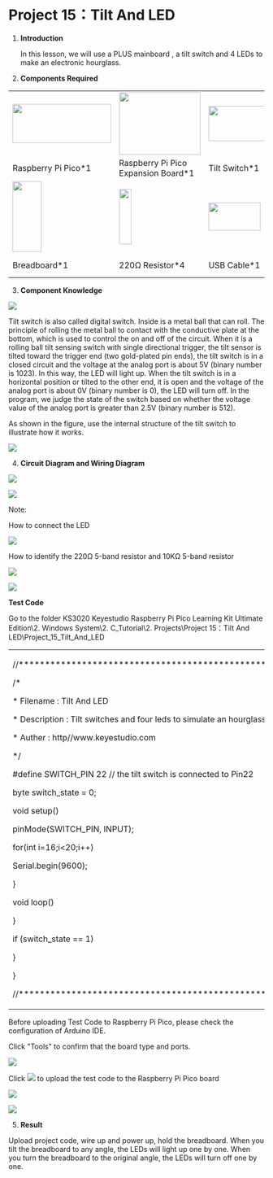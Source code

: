 # Project 15：Tilt And LED

1.  **Introduction**
    
    In this lesson, we will use a PLUS mainboard , a tilt switch and 4
    LEDs to make an electronic hourglass.

2.  **Components Required**

<table>
<tbody>
<tr class="odd">
<td><img src="https://raw.githubusercontent.com/keyestudio/KS3020-KS3020F-Keyestudio-Raspberry-Pi-Pico-Ultimate-Starter-Kit-Arduino/master/media/222aee34a428755aaf97b711ded3f09a.jpeg" style="width:2.01667in;height:0.80278in" /></td>
<td><img src="https://raw.githubusercontent.com/keyestudio/KS3020-KS3020F-Keyestudio-Raspberry-Pi-Pico-Ultimate-Starter-Kit-Arduino/master/media/bbed91c0b45fcafc7e7163bfeabf68f9.png" style="width:1.67014in;height:1.28472in" /></td>
<td><img src="https://raw.githubusercontent.com/keyestudio/KS3020-KS3020F-Keyestudio-Raspberry-Pi-Pico-Ultimate-Starter-Kit-Arduino/master/media/36f15610f430e5d5138f4e4fb721c40f.png" style="width:1.27292in;height:0.71667in" /></td>
<td><img src="https://raw.githubusercontent.com/keyestudio/KS3020-KS3020F-Keyestudio-Raspberry-Pi-Pico-Ultimate-Starter-Kit-Arduino/master/media/ef77f5a64c382157fc2dea21ec373fef.png" style="width:0.29514in;height:1.25903in" /></td>
<td><img src="https://raw.githubusercontent.com/keyestudio/KS3020-KS3020F-Keyestudio-Raspberry-Pi-Pico-Ultimate-Starter-Kit-Arduino/master/media/da8a2a9d15baf7280966f3fdbb025a8c.png" style="width:0.26042in;height:1.16667in" /></td>
</tr>
<tr class="even">
<td>Raspberry Pi Pico*1</td>
<td>Raspberry Pi Pico Expansion Board*1</td>
<td>Tilt Switch*1</td>
<td>Red LED*4</td>
<td>10KΩ Resistor*1</td>
</tr>
<tr class="odd">
<td><img src="https://raw.githubusercontent.com/keyestudio/KS3020-KS3020F-Keyestudio-Raspberry-Pi-Pico-Ultimate-Starter-Kit-Arduino/master/media/e380dd26e4825be9a768973802a55fe6.png" style="width:0.59028in;height:1.44583in" /></td>
<td><img src="https://raw.githubusercontent.com/keyestudio/KS3020-KS3020F-Keyestudio-Raspberry-Pi-Pico-Ultimate-Starter-Kit-Arduino/master/media/845d05a6108b1662b828610ba9dcb788.png" style="width:0.25833in;height:1.13681in" /></td>
<td><img src="https://raw.githubusercontent.com/keyestudio/KS3020-KS3020F-Keyestudio-Raspberry-Pi-Pico-Ultimate-Starter-Kit-Arduino/master/media/7dcbd02995be3c142b2f97df7f7c03ce.png" style="width:1.05903in;height:0.56667in" /></td>
<td><img src="https://raw.githubusercontent.com/keyestudio/KS3020-KS3020F-Keyestudio-Raspberry-Pi-Pico-Ultimate-Starter-Kit-Arduino/master/media/e9a8d050105397bb183512fb4ffdd2f6.png" style="width:0.8375in;height:0.83194in" /></td>
<td></td>
</tr>
<tr class="even">
<td>Breadboard*1</td>
<td>220Ω Resistor*4</td>
<td>USB Cable*1</td>
<td>Jumper Wires</td>
<td></td>
</tr>
</tbody>
</table>

3.  **Component Knowledge**

![](/media/8c40739f8e05f753f145420b421a0f47.png)

Tilt switch is also called digital switch. Inside is a metal ball that
can roll. The principle of rolling the metal ball to contact with the
conductive plate at the bottom, which is used to control the on and off
of the circuit. When it is a rolling ball tilt sensing switch with
single directional trigger, the tilt sensor is tilted toward the trigger
end (two gold-plated pin ends), the tilt switch is in a closed circuit
and the voltage at the analog port is about 5V (binary number is 1023).
In this way, the LED will light up. When the tilt switch is in a
horizontal position or tilted to the other end, it is open and the
voltage of the analog port is about 0V (binary number is 0), the LED
will turn off. In the program, we judge the state of the switch based on
whether the voltage value of the analog port is greater than 2.5V
(binary number is 512).

As shown in the figure, use the internal structure of the tilt switch to
illustrate how it works.

![](/media/bf8b10ad248ac939ac4ef96d02ed87c7.png)

4.  **Circuit Diagram and Wiring Diagram**

![](/media/8735f9531646b77c35932404a681b76d.png)

![](/media/9127e65ff0d7b3d5e579263fd06ec674.png)

Note:

How to connect the LED

![](/media/f70404aa49540fd7aecae944c7c01f83.jpeg)

How to identify the 220Ω 5-band resistor and 10KΩ 5-band resistor

![](/media/55c0199544e9819328f6d5778f10d7d0.png)

![](/media/246cf3885dc837c458a28123885c9f7b.png)

**Test Code**

Go to the folder KS3020 Keyestudio Raspberry Pi Pico Learning Kit
Ultimate Edition\\2. Windows System\\2. C\_Tutorial\\2.
Projects\\Project 15：Tilt And LED\\Project\_15\_Tilt\_And\_LED

<table>
<tbody>
<tr class="odd">
<td><p>//**********************************************************************</p>
<p>/*</p>
<p>* Filename : Tilt And LED</p>
<p>* Description : Tilt switches and four leds to simulate an hourglass.</p>
<p>* Auther : http//www.keyestudio.com</p>
<p>*/</p>
<p>#define SWITCH_PIN 22 // the tilt switch is connected to Pin22</p>
<p>byte switch_state = 0;</p>
<p>void setup()</p>
<p></p>
<p>pinMode(SWITCH_PIN, INPUT);</p>
<p>for(int i=16;i&lt;20;i++)</p>
<p></p>
<p>Serial.begin(9600);</p>
<p>}</p>
<p>void loop()</p>
<p></p>
<p>}</p>
<p>if (switch_state == 1)</p>
<p></p>
<p>}</p>
<p>}</p>
<p>//**********************************************************************************</p></td>
</tr>
</tbody>
</table>

Before uploading Test Code to Raspberry Pi Pico, please check the
configuration of Arduino IDE.

Click "Tools" to confirm that the board type and ports.

![](/media/112591b3a177555f6c383122451e3c8b.png)

Click ![](/media/b0d41283bf5ae66d2d5ab45db15331ba.png) to upload the test code to the Raspberry
Pi Pico board

![](/media/6ed841aceade0d23e2d7356be9e36f2f.png)

![](/media/f8c6f1cf9c06c1b819803356ed8ae417.png)

5.  **Result**

Upload project code, wire up and power up, hold the breadboard. When you
tilt the breadboard to any angle, the LEDs will light up one by one.
When you turn the breadboard to the original angle, the LEDs will turn
off one by one.
